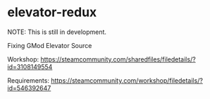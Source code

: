 # elevator-redux
NOTE:
This is still in development.


Fixing GMod Elevator Source

Workshop:
https://steamcommunity.com/sharedfiles/filedetails/?id=3108149554

Requirements:
https://steamcommunity.com/workshop/filedetails/?id=546392647

